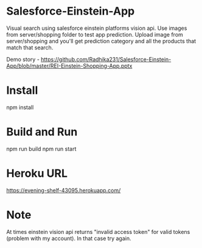 # Salesforce-Einstein-App
Visual search using salesforce einstein platforms vision api. 
Use images from server/shopping folder to test app prediction.
Upload image from server/shopping and you'll get prediction category and all the products that match that search.

Demo story - https://github.com/Radhika231/Salesforce-Einstein-App/blob/master/REI-Einstein-Shopping-App.pptx

# Install
npm install

# Build and Run
npm run build
npm run start

# Heroku URL
https://evening-shelf-43095.herokuapp.com/

# Note
At times einstein vision api returns "invalid access token" for valid tokens (problem with my account). In that case try again.


 
